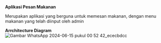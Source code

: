 **Aplikasi Pesan Makanan**

Merupakan aplikasi yang berguna untuk memesan makanan, dengan menu makanan yang telah diinput oleh admin



**Arrchitecture Diagram**
![Gambar WhatsApp 2024-06-15 pukul 00 52 42_ececbdcc](https://github.com/riliz123/MERILIZ/assets/172760249/fe793699-5a31-470e-a104-a495758e7308)
